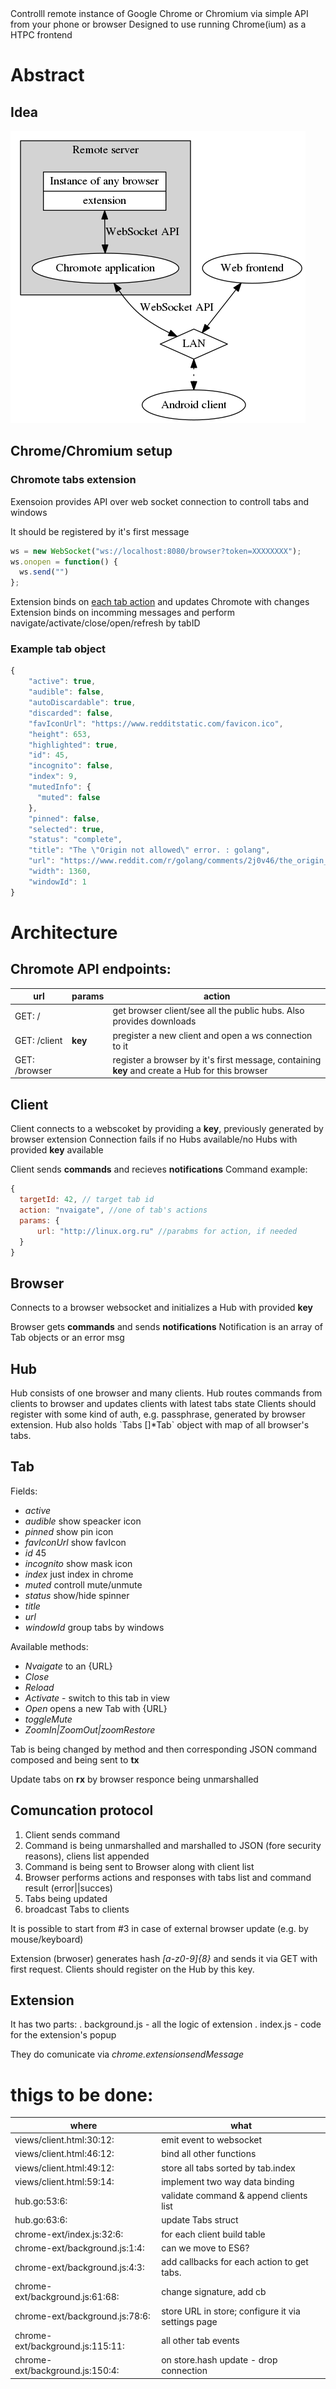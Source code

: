 <div class="abstract">
Controlll remote instance of Google Chrome or Chromium via simple API from your phone or browser Designed to use running Chrome(ium) as a HTPC frontend

</div>


# Abstract


## Idea

![img](./doc/diagram.png)


## Chrome/Chromium setup


### Chromote tabs extension

Exensoion provides API over web socket connection to controll tabs and windows

It should be registered by it's first message

```js
ws = new WebSocket("ws://localhost:8080/browser?token=XXXXXXXX");
ws.onopen = function() {
  ws.send("")
};
```

Extension binds on [each tab action](https://developer.chrome.com/extensions/tabs#events) and updates Chromote with changes Extension binds on incomming messages and perform navigate/activate/close/open/refresh by tabID


### Example tab object

```js
{
    "active": true,
    "audible": false,
    "autoDiscardable": true,
    "discarded": false,
    "favIconUrl": "https://www.redditstatic.com/favicon.ico",
    "height": 653,
    "highlighted": true,
    "id": 45,
    "incognito": false,
    "index": 9,
    "mutedInfo": {
      "muted": false
    },
    "pinned": false,
    "selected": true,
    "status": "complete",
    "title": "The \"Origin not allowed\" error. : golang",
    "url": "https://www.reddit.com/r/golang/comments/2j0v46/the_origin_not_allowed_error/",
    "width": 1360,
    "windowId": 1
}
```


# Architecture


## Chromote API endpoints:

| url           | params  | action                                                                                         |
|------------- |------- |---------------------------------------------------------------------------------------------- |
| GET: /        |         | get browser client/see all the public hubs. Also provides downloads                            |
| GET: /client  | **key** | pregister a new client and open a ws connection to it                                          |
| GET: /browser |         | register a browser by it's first message, containing **key** and create a Hub for this browser |


## Client

Client connects to a webscoket by providing a **key**, previously generated by browser extension Connection fails if no Hubs available/no Hubs with provided **key** available

Client sends **commands** and recieves **notifications** Command example:

```js
{
  targetId: 42, // target tab id
  action: "nvaigate", //one of tab's actions
  params: {
      url: "http://linux.org.ru" //parabms for action, if needed
  }
}
```


## Browser

Connects to a browser websocket and initializes a Hub with provided **key**

Browser gets **commands** and sends **notifications** Notification is an array of Tab objects or an error msg


## Hub

Hub consists of one browser and many clients. Hub routes commands from clients to browser and updates clients with latest tabs state Clients should register with some kind of auth, e.g. passphrase, generated by browser extension. Hub also holds \`Tabs []\*Tab\` object with map of all browser's tabs.


## Tab

Fields:

-   *active*
-   *audible* show speacker icon
-   *pinned* show pin icon
-   *favIconUrl* show favIcon
-   *id* 45
-   *incognito* show mask icon
-   *index* just index in chrome
-   *muted* controll mute/unmute
-   *status* show/hide spinner
-   *title*
-   *url*
-   *windowId* group tabs by windows

Available methods:

-   *Nvaigate* to an {URL}
-   *Close*
-   *Reload*
-   *Activate* - switch to this tab in view
-   *Open* opens a new Tab with {URL}
-   *toggleMute*
-   *ZoomIn|ZoomOut|zoomRestore*

Tab is being changed by method and then corresponding JSON command composed and being sent to **tx**

Update tabs on **rx** by browser responce being unmarshalled


## Comuncation protocol

1.  Client sends command
2.  Command is being unmarshalled and marshalled to JSON (fore security reasons), cliens list appended
3.  Command is being sent to Browser along with client list
4.  Browser performs actions and responses with tabs list and command result (error||succes)
5.  Tabs being updated
6.  broadcast Tabs to clients

It is possible to start from #3 in case of external browser update (e.g. by mouse/keyboard)

Extension (brwoser) generates hash *[a-z0-9]{8}* and sends it via GET with first request. Clients should register on the Hub by this key.


## Extension

It has two parts: . background.js - all the logic of extension . index.js - code for the extension's popup

They do comunicate via *chrome.extensionsendMessage*


# thigs to be done:

| where                            | what                                               |
|-------------------------------- |-------------------------------------------------- |
| views/client.html:30:12:         | emit event to websocket                            |
| views/client.html:46:12:         | bind all other functions                           |
| views/client.html:49:12:         | store all tabs sorted by tab.index                 |
| views/client.html:59:14:         | implement two way data binding                     |
| hub.go:53:6:                     | validate command & append clients list             |
| hub.go:63:6:                     | update Tabs struct                                 |
| chrome-ext/index.js:32:6:        | for each client build table                        |
| chrome-ext/background.js:1:4:    | can we move to ES6?                                |
| chrome-ext/background.js:4:3:    | add callbacks for each action to get tabs.         |
| chrome-ext/background.js:61:68:  | change signature, add cb                           |
| chrome-ext/background.js:78:6:   | store URL in store; configure it via settings page |
| chrome-ext/background.js:115:11: | all other tab events                               |
| chrome-ext/background.js:150:4:  | on store.hash update - drop connection             |
